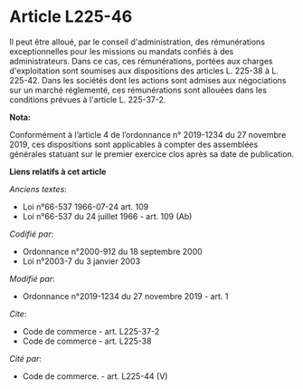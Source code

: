 # Article L225-46

Il peut être alloué, par le conseil d'administration, des rémunérations exceptionnelles pour les missions ou mandats confiés
à des administrateurs. Dans ce cas, ces rémunérations, portées aux charges d'exploitation sont soumises aux dispositions des
articles L. 225-38 à L. 225-42. Dans les sociétés dont les actions sont admises aux négociations sur un marché réglementé,
ces rémunérations sont allouées dans les conditions prévues à l'article L. 225-37-2.

**Nota:**

Conformément à l’article 4 de l’ordonnance n° 2019-1234 du 27 novembre 2019, ces dispositions sont applicables à compter des
assemblées générales statuant sur le premier exercice clos après sa date de publication.

**Liens relatifs à cet article**

_Anciens textes_:

  - Loi n°66-537 1966-07-24 art. 109
  - Loi n°66-537 du 24 juillet 1966 - art. 109 (Ab)

_Codifié par_:

  - Ordonnance n°2000-912 du 18 septembre 2000
  - Loi n°2003-7 du 3 janvier 2003

_Modifié par_:

  - Ordonnance n°2019-1234 du 27 novembre 2019 - art. 1

_Cite_:

  - Code de commerce - art. L225-37-2
  - Code de commerce - art. L225-38

_Cité par_:

  - Code de commerce. - art. L225-44 (V)
